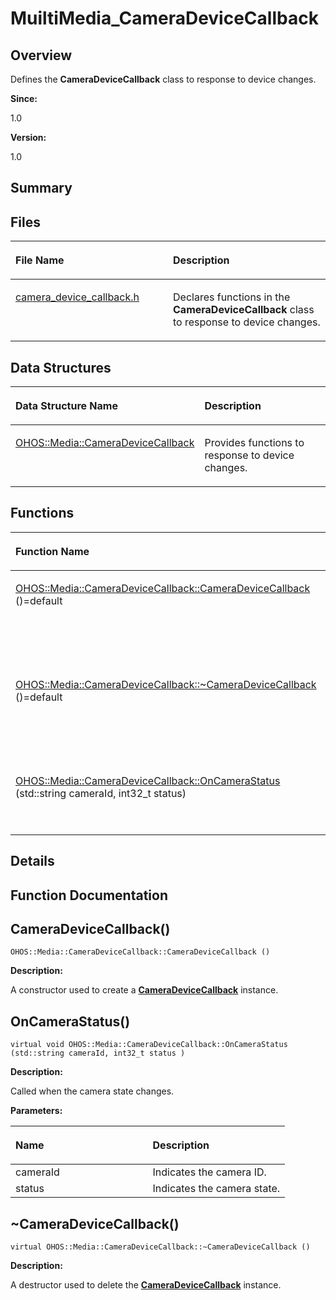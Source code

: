 # MuiltiMedia\_CameraDeviceCallback<a name="ZH-CN_TOPIC_0000001055198084"></a>

## **Overview**<a name="section413591637084827"></a>

Defines the  **CameraDeviceCallback**  class to response to device changes. 

**Since:**

1.0

**Version:**

1.0

## **Summary**<a name="section1653837725084827"></a>

## Files<a name="files"></a>

<a name="table1166137625084827"></a>
<table><thead align="left"><tr id="row808821122084827"><th class="cellrowborder" valign="top" width="50%" id="mcps1.1.3.1.1"><p id="p1864474420084827"><a name="p1864474420084827"></a><a name="p1864474420084827"></a>File Name</p>
</th>
<th class="cellrowborder" valign="top" width="50%" id="mcps1.1.3.1.2"><p id="p1942447452084827"><a name="p1942447452084827"></a><a name="p1942447452084827"></a>Description</p>
</th>
</tr>
</thead>
<tbody><tr id="row699804575084827"><td class="cellrowborder" valign="top" width="50%" headers="mcps1.1.3.1.1 "><p id="p368747401084827"><a name="p368747401084827"></a><a name="p368747401084827"></a><a href="camera_device_callback-h.md">camera_device_callback.h</a></p>
</td>
<td class="cellrowborder" valign="top" width="50%" headers="mcps1.1.3.1.2 "><p id="p906448253084827"><a name="p906448253084827"></a><a name="p906448253084827"></a>Declares functions in the <strong id="b1059273210084827"><a name="b1059273210084827"></a><a name="b1059273210084827"></a>CameraDeviceCallback</strong> class to response to device changes. </p>
</td>
</tr>
</tbody>
</table>

## Data Structures<a name="nested-classes"></a>

<a name="table253129902084827"></a>
<table><thead align="left"><tr id="row1182116374084827"><th class="cellrowborder" valign="top" width="50%" id="mcps1.1.3.1.1"><p id="p2147456721084827"><a name="p2147456721084827"></a><a name="p2147456721084827"></a>Data Structure Name</p>
</th>
<th class="cellrowborder" valign="top" width="50%" id="mcps1.1.3.1.2"><p id="p747754272084827"><a name="p747754272084827"></a><a name="p747754272084827"></a>Description</p>
</th>
</tr>
</thead>
<tbody><tr id="row901225346084827"><td class="cellrowborder" valign="top" width="50%" headers="mcps1.1.3.1.1 "><p id="p1690201392084827"><a name="p1690201392084827"></a><a name="p1690201392084827"></a><a href="OHOS-Media-CameraDeviceCallback.md">OHOS::Media::CameraDeviceCallback</a></p>
</td>
<td class="cellrowborder" valign="top" width="50%" headers="mcps1.1.3.1.2 "><p id="p1020723619084827"><a name="p1020723619084827"></a><a name="p1020723619084827"></a>Provides functions to response to device changes. </p>
</td>
</tr>
</tbody>
</table>

## Functions<a name="func-members"></a>

<a name="table1864581230084827"></a>
<table><thead align="left"><tr id="row1897214698084827"><th class="cellrowborder" valign="top" width="50%" id="mcps1.1.3.1.1"><p id="p1383309640084827"><a name="p1383309640084827"></a><a name="p1383309640084827"></a>Function Name</p>
</th>
<th class="cellrowborder" valign="top" width="50%" id="mcps1.1.3.1.2"><p id="p46613135084827"><a name="p46613135084827"></a><a name="p46613135084827"></a>Description</p>
</th>
</tr>
</thead>
<tbody><tr id="row1113525899084827"><td class="cellrowborder" valign="top" width="50%" headers="mcps1.1.3.1.1 "><p id="p970319991084827"><a name="p970319991084827"></a><a name="p970319991084827"></a><a href="MuiltiMedia_CameraDeviceCallback.md#ga5e81f9fa5dd53d9d1f8ca0cc4497fd59">OHOS::Media::CameraDeviceCallback::CameraDeviceCallback</a> ()=default</p>
</td>
<td class="cellrowborder" valign="top" width="50%" headers="mcps1.1.3.1.2 "><p id="p346173646084827"><a name="p346173646084827"></a><a name="p346173646084827"></a>&nbsp;</p>
<p id="p1571074788084827"><a name="p1571074788084827"></a><a name="p1571074788084827"></a>A constructor used to create a <strong id="b1945517008084827"><a name="b1945517008084827"></a><a name="b1945517008084827"></a><a href="OHOS-Media-CameraDeviceCallback.md">CameraDeviceCallback</a></strong> instance. </p>
</td>
</tr>
<tr id="row1533766787084827"><td class="cellrowborder" valign="top" width="50%" headers="mcps1.1.3.1.1 "><p id="p2124633561084827"><a name="p2124633561084827"></a><a name="p2124633561084827"></a><a href="MuiltiMedia_CameraDeviceCallback.md#gac88b6972227ec2ba65feeb15c31aea83">OHOS::Media::CameraDeviceCallback::~CameraDeviceCallback</a> ()=default</p>
</td>
<td class="cellrowborder" valign="top" width="50%" headers="mcps1.1.3.1.2 "><p id="p1502111362084827"><a name="p1502111362084827"></a><a name="p1502111362084827"></a>virtual&nbsp;</p>
<p id="p1008722420084827"><a name="p1008722420084827"></a><a name="p1008722420084827"></a>A destructor used to delete the <strong id="b1825198355084827"><a name="b1825198355084827"></a><a name="b1825198355084827"></a><a href="OHOS-Media-CameraDeviceCallback.md">CameraDeviceCallback</a></strong> instance. </p>
</td>
</tr>
<tr id="row799793777084827"><td class="cellrowborder" valign="top" width="50%" headers="mcps1.1.3.1.1 "><p id="p1995228876084827"><a name="p1995228876084827"></a><a name="p1995228876084827"></a><a href="MuiltiMedia_CameraDeviceCallback.md#ga2ae4d3d8ae13f73986f8dc7cf4bb7960">OHOS::Media::CameraDeviceCallback::OnCameraStatus</a> (std::string cameraId, int32_t status)</p>
</td>
<td class="cellrowborder" valign="top" width="50%" headers="mcps1.1.3.1.2 "><p id="p2131681073084827"><a name="p2131681073084827"></a><a name="p2131681073084827"></a>virtual void&nbsp;</p>
<p id="p2086952154084827"><a name="p2086952154084827"></a><a name="p2086952154084827"></a>Called when the camera state changes. </p>
</td>
</tr>
</tbody>
</table>

## **Details**<a name="section906863742084827"></a>

## **Function Documentation**<a name="section1932875114084827"></a>

## CameraDeviceCallback\(\)<a name="ga5e81f9fa5dd53d9d1f8ca0cc4497fd59"></a>

```
OHOS::Media::CameraDeviceCallback::CameraDeviceCallback ()
```

 **Description:**

A constructor used to create a  **[CameraDeviceCallback](OHOS-Media-CameraDeviceCallback.md)**  instance. 

## OnCameraStatus\(\)<a name="ga2ae4d3d8ae13f73986f8dc7cf4bb7960"></a>

```
virtual void OHOS::Media::CameraDeviceCallback::OnCameraStatus (std::string cameraId, int32_t status )
```

 **Description:**

Called when the camera state changes. 

**Parameters:**

<a name="table2095434998084827"></a>
<table><thead align="left"><tr id="row817289477084827"><th class="cellrowborder" valign="top" width="50%" id="mcps1.1.3.1.1"><p id="p1311098253084827"><a name="p1311098253084827"></a><a name="p1311098253084827"></a>Name</p>
</th>
<th class="cellrowborder" valign="top" width="50%" id="mcps1.1.3.1.2"><p id="p276452449084827"><a name="p276452449084827"></a><a name="p276452449084827"></a>Description</p>
</th>
</tr>
</thead>
<tbody><tr id="row843978145084827"><td class="cellrowborder" valign="top" width="50%" headers="mcps1.1.3.1.1 ">cameraId</td>
<td class="cellrowborder" valign="top" width="50%" headers="mcps1.1.3.1.2 ">Indicates the camera ID. </td>
</tr>
<tr id="row943355761084827"><td class="cellrowborder" valign="top" width="50%" headers="mcps1.1.3.1.1 ">status</td>
<td class="cellrowborder" valign="top" width="50%" headers="mcps1.1.3.1.2 ">Indicates the camera state. </td>
</tr>
</tbody>
</table>

## \~CameraDeviceCallback\(\)<a name="gac88b6972227ec2ba65feeb15c31aea83"></a>

```
virtual OHOS::Media::CameraDeviceCallback::~CameraDeviceCallback ()
```

 **Description:**

A destructor used to delete the  **[CameraDeviceCallback](OHOS-Media-CameraDeviceCallback.md)**  instance. 


